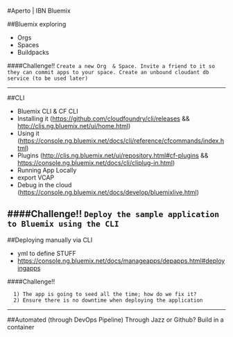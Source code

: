 #Aperto | IBN Bluemix

##Bluemix exploring
 - Orgs
 - Spaces
 - Buildpacks

####Challenge!!
 `Create a new Org  & Space. Invite a friend to it so they can commit apps to your space. Create an unbound cloudant db service (to be used later)`

---
##CLI 
 - Bluemix CLI & CF CLI
 - Installing it (https://github.com/cloudfoundry/cli/releases && http://clis.ng.bluemix.net/ui/home.html)  
 - Using it (https://console.ng.bluemix.net/docs/cli/reference/cfcommands/index.html)
 - Plugins  (http://clis.ng.bluemix.net/ui/repository.html#cf-plugins && https://console.ng.bluemix.net/docs/cli/cliplug-in.html)
 - Running App Locally  
  - export VCAP
 - Debug in the cloud (https://console.ng.bluemix.net/docs/develop/bluemixlive.html) 
 
####Challenge!!
 `Deploy the sample application to Bluemix using the CLI`
---

##Deploying manually via CLI
 - yml to define STUFF
 - https://console.ng.bluemix.net/docs/manageapps/depapps.html#deployingapps
 
####Challenge!!
```
  1) The app is going to seed all the time; how do we fix it? 
  2) Ensure there is no downtime when deploying the application
```

---
##Automated (through DevOps Pipeline)
Through Jazz or Github?
Build in a container

